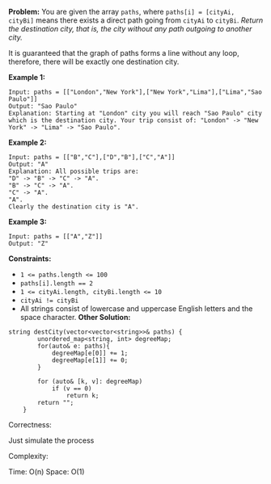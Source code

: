 **Problem:**
You are given the array `paths`, where `paths[i] = [cityAi, cityBi]` means there exists a direct path going from `cityAi` to `cityBi`. *Return the destination city, that is, the city without any path outgoing to another city.*

It is guaranteed that the graph of paths forms a line without any loop, therefore, there will be exactly one destination city.

 

**Example 1:**

```
Input: paths = [["London","New York"],["New York","Lima"],["Lima","Sao Paulo"]]
Output: "Sao Paulo" 
Explanation: Starting at "London" city you will reach "Sao Paulo" city which is the destination city. Your trip consist of: "London" -> "New York" -> "Lima" -> "Sao Paulo".
```

**Example 2:**

```
Input: paths = [["B","C"],["D","B"],["C","A"]]
Output: "A"
Explanation: All possible trips are: 
"D" -> "B" -> "C" -> "A". 
"B" -> "C" -> "A". 
"C" -> "A". 
"A". 
Clearly the destination city is "A".
```

**Example 3:**

```
Input: paths = [["A","Z"]]
Output: "Z"
```

 

**Constraints:**

- `1 <= paths.length <= 100`
- `paths[i].length == 2`
- `1 <= cityAi.length, cityBi.length <= 10`
- `cityAi != cityBi`
- All strings consist of lowercase and uppercase English letters and the space character.
**Other Solution:**
```
string destCity(vector<vector<string>>& paths) {
        unordered_map<string, int> degreeMap;        
        for(auto& e: paths){
            degreeMap[e[0]] += 1;
            degreeMap[e[1]] += 0;
        }
        
        for (auto& [k, v]: degreeMap)
            if (v == 0)
                return k;
        return "";
    }
```
Correctness:

Just simulate the process

Complexity:

Time: O(n)
Space: O(1)
